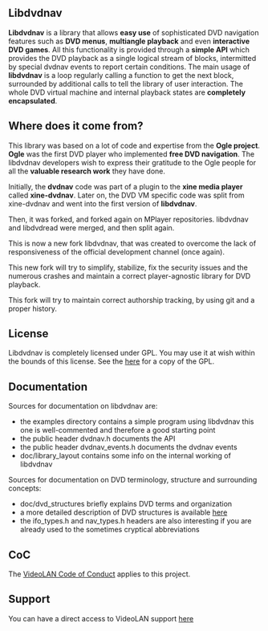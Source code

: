 ## Libdvdnav

**Libdvdnav** is a library that allows **easy use** of sophisticated DVD navigation
features such as **DVD menus**, **multiangle playback** and even **interactive DVD games**.
All this functionality is provided through a **simple API** which provides the
DVD playback as a single logical stream of blocks, intermitted by special
dvdnav events to report certain conditions. The main usage of **libdvdnav** is a
loop regularly calling a function to get the next block, surrounded by
additional calls to tell the library of user interaction.
The whole DVD virtual machine and internal playback states are **completely
encapsulated**.

## Where does it come from?

This library was based on a lot of code and expertise from the **Ogle project**.
**Ogle** was the first DVD player who implemented **free DVD navigation**. The
libdvdnav developers wish to express their gratitude to the Ogle people
for all the **valuable research work** they have done.

Initially, the **dvdnav** code was part of a plugin to the **xine media player**
called **xine-dvdnav**. Later on, the DVD VM specific code was split
from xine-dvdnav and went into the first version of **libdvdnav**.

Then, it was forked, and forked again on MPlayer repositories.
libdvdnav and libdvdread were merged, and then split again.

This is now a new fork libdvdnav, that was created to overcome the lack of
responsiveness of the official development channel (once again).

This new fork will try to simplify, stabilize, fix the security issues and the
numerous crashes and maintain a correct player-agnostic library for DVD playback.

This fork will try to maintain correct authorship tracking, by using git and a
proper history.

## License

Libdvdnav is completely licensed under GPL. You may use it at wish within the
bounds of this license. See the [here](https://code.videolan.org/videolan/libdvdnav/-/blob/master/COPYING) for a copy of the GPL.

## Documentation

Sources for documentation on libdvdnav are:
* the examples directory contains a simple program using libdvdnav
  this one is well-commented and therefore a good starting point
* the public header dvdnav.h documents the API
* the public header dvdnav_events.h documents the dvdnav events
* doc/library_layout contains some info on the internal working of libdvdnav

Sources for documentation on DVD terminology, structure and surrounding concepts:
* doc/dvd_structures briefly explains DVD terms and organization
* a more detailed description of DVD structures is available [here](http://www.mpucoder.com/dvd/)
* the ifo_types.h and nav_types.h headers are also interesting if you
  are already used to the sometimes cryptical abbreviations

## CoC

The [VideoLAN Code of Conduct](https://wiki.videolan.org/CoC) applies to this project.

## Support

You can have a direct access to VideoLAN support [here](https://www.videolan.org/support/)
